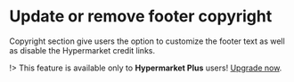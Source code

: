 # Update or remove footer copyright

Copyright section give users the option to customize the footer text as well as disable the Hypermarket credit links.

!> This feature is available only to **Hypermarket Plus** users! [Upgrade now](https://www.mypreview.one).
